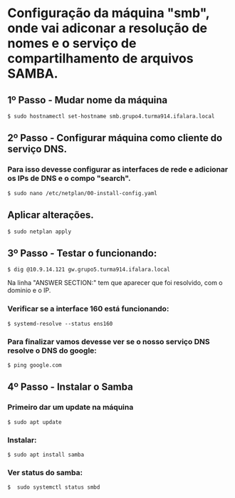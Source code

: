 # Configuração da máquina "smb", onde vai adiconar a resolução de nomes e o serviço de compartilhamento de arquivos SAMBA.

## 1º Passo - Mudar nome da máquina

```
$ sudo hostnamectl set-hostname smb.grupo4.turma914.ifalara.local
```


## 2º Passo - Configurar máquina como cliente do serviço DNS. 
### Para isso devesse configurar as interfaces de rede e adicionar os IPs de DNS e o compo "search".

```
$ sudo nano /etc/netplan/00-install-config.yaml
```

## Aplicar alterações.

```
$ sudo netplan apply
```


## 3º Passo - Testar o funcionando:

```
$ dig @10.9.14.121 gw.grupo5.turma914.ifalara.local
```
Na linha "ANSWER SECTION:" tem que aparecer que foi resolvido, com o dominio e o IP.

### Verificar se a interface 160 está funcionando:
```
$ systemd-resolve --status ens160
```

### Para finalizar vamos devesse ver se o nosso serviço DNS resolve o DNS do google:
````
$ ping google.com
````

## 4º Passo - Instalar o Samba

### Primeiro dar um update na máquina

```
$ sudo apt update
```
### Instalar:
```
$ sudo apt install samba 
```
### Ver status do samba:

```
$  sudo systemctl status smbd
```
